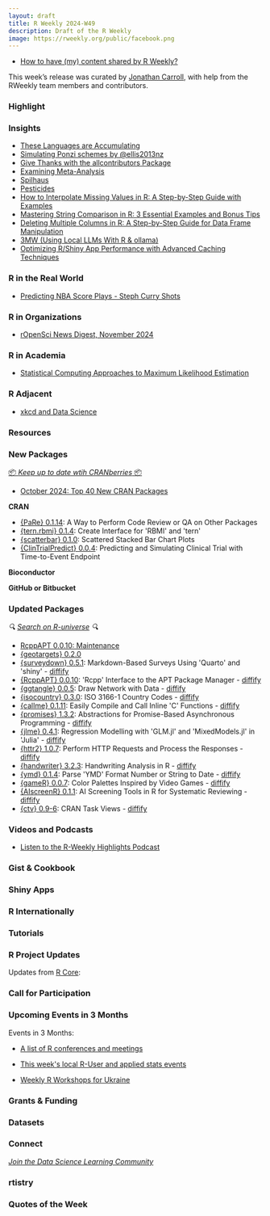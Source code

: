 ```yaml
---
layout: draft
title: R Weekly 2024-W49
description: Draft of the R Weekly
image: https://rweekly.org/public/facebook.png
---
```



+ [How to have (my) content shared by R Weekly?](https://github.com/rweekly/rweekly.org#how-to-have-my-content-shared-by-r-weekly)

This week’s release was curated by [Jonathan Carroll](https://fosstodon.org/@jonocarroll), with help from the RWeekly team members and contributors.



### Highlight



### Insights

+ [These Languages are Accumulating](https://jcarroll.com.au/2024/11/28/these-languages-are-accumulating/)
+ [Simulating Ponzi schemes by @ellis2013nz](https://freerangestats.info/blog/2024/11/30/ponzi-schemes)
+ [Give Thanks with the allcontributors Package](https://ropensci.org/blog/2024/11/26/allcontributors/)
+ [Examining Meta-Analysis](https://rworks.dev/posts/meta-analysis/)
+ [Spilhaus](https://r.iresmi.net/posts/2024/spilhaus/)
+ [Pesticides](https://r.iresmi.net/posts/2024/pesticides/)
+ [How to Interpolate Missing Values in R: A Step-by-Step Guide with Examples](https://www.spsanderson.com/steveondata/posts/2024-11-28/)
+ [Mastering String Comparison in R: 3 Essential Examples and Bonus Tips](https://www.spsanderson.com/steveondata/posts/2024-11-25/)
+ [Deleting Multiple Columns in R: A Step-by-Step Guide for Data Frame Manipulation](https://www.spsanderson.com/steveondata/posts/2024-11-26/)
+ [3MW (Using Local LLMs With R & ollama)](https://3mw.albert-rapp.de/p/using-local-llms-with-r-ollama)
+ [Optimizing R/Shiny App Performance with Advanced Caching Techniques](https://www.appsilon.com/post/r-shiny-caching-techniques)

### R in the Real World

+ [Predicting NBA Score Plays - Steph Curry Shots](https://jokasan.github.io/spicy_like_curry/)

### R in Organizations

+ [rOpenSci News Digest, November 2024](https://ropensci.org/blog/2024/11/29/news-november-2024/)


### R in Academia

+ [Statistical Computing Approaches to Maximum Likelihood Estimation](https://fharrell.com/post/mle/)

### R Adjacent

+ [xkcd and Data Science](https://davidlindelof.com/data-science-the-xkcd-edition/)



### Resources



### New Packages

<!-- <p class="added-hostname"><a href="https://rweekly.org/live" target="_blank" class="externalLink">📦 <i>Go Live for More New Pkgs</i> 📦</a></p> -->
<p class="added-hostname"><a href="https://dirk.eddelbuettel.com/cranberries/cran/new/" target="_blank" class="externalLink">📦 <i>Keep up to date wtih CRANberries</i> 📦</a></p>

+ [October 2024: Top 40 New CRAN Packages](https://rworks.dev/posts/october-2024-top-40-new-cran-packages/)

**CRAN**

+ [{PaRe} 0.1.14](https://cran.r-project.org/package=PaRe): A Way to Perform Code Review or QA on Other Packages
+ [{tern.rbmi} 0.1.4](https://cran.r-project.org/package=tern.rbmi): Create Interface for 'RBMI' and 'tern'
+ [{scatterbar} 0.1.0](https://cran.r-project.org/package=scatterbar): Scattered Stacked Bar Chart Plots
+ [{ClinTrialPredict} 0.0.4](https://cran.r-project.org/package=ClinTrialPredict): Predicting and Simulating Clinical Trial with Time-to-Event
Endpoint

**Bioconductor**



**GitHub or Bitbucket**



### Updated Packages

<i>🔍 [Search on R-universe](https://r-universe.dev/search/) 🔍</i>

+ [RcppAPT 0.0.10: Maintenance](http://dirk.eddelbuettel.com/blog/2024/11/29#rcppapt_0.0.10)
+ [{geotargets} 0.2.0](https://www.njtierney.com/post/2024/11/27/geotargets-0-2-0/)
+ [{surveydown} 0.5.1](https://cran.r-project.org/package=surveydown): Markdown-Based Surveys Using 'Quarto' and 'shiny' - [diffify](https://diffify.com/R/surveydown)
+ [{RcppAPT} 0.0.10](https://cran.r-project.org/package=RcppAPT): 'Rcpp' Interface to the APT Package Manager - [diffify](https://diffify.com/R/RcppAPT)
+ [{ggtangle} 0.0.5](https://cran.r-project.org/package=ggtangle): Draw Network with Data - [diffify](https://diffify.com/R/ggtangle)
+ [{isocountry} 0.3.0](https://cran.r-project.org/package=isocountry): ISO 3166-1 Country Codes - [diffify](https://diffify.com/R/isocountry)
+ [{callme} 0.1.11](https://cran.r-project.org/package=callme): Easily Compile and Call Inline 'C' Functions - [diffify](https://diffify.com/R/callme)
+ [{promises} 1.3.2](https://cran.r-project.org/package=promises): Abstractions for Promise-Based Asynchronous Programming - [diffify](https://diffify.com/R/promises)
+ [{jlme} 0.4.1](https://cran.r-project.org/package=jlme): Regression Modelling with 'GLM.jl' and 'MixedModels.jl' in 'Julia' - [diffify](https://diffify.com/R/jlme)
+ [{httr2} 1.0.7](https://cran.r-project.org/package=httr2): Perform HTTP Requests and Process the Responses - [diffify](https://diffify.com/R/httr2)
+ [{handwriter} 3.2.3](https://cran.r-project.org/package=handwriter): Handwriting Analysis in R - [diffify](https://diffify.com/R/handwriter)
+ [{ymd} 0.1.4](https://cran.r-project.org/package=ymd): Parse 'YMD' Format Number or String to Date - [diffify](https://diffify.com/R/ymd)
+ [{gameR} 0.0.7](https://cran.r-project.org/package=gameR): Color Palettes Inspired by Video Games - [diffify](https://diffify.com/R/gameR)
+ [{AIscreenR} 0.1.1](https://cran.r-project.org/package=AIscreenR): AI Screening Tools in R for Systematic Reviewing - [diffify](https://diffify.com/R/AIscreenR)
+ [{ctv} 0.9-6](https://cran.r-project.org/package=ctv): CRAN Task Views - [diffify](https://diffify.com/R/ctv)

### Videos and Podcasts

+ [Listen to the R-Weekly Highlights Podcast](https://serve.podhome.fm/r-weekly-highlights)


### Gist & Cookbook



### Shiny Apps



### R Internationally



### Tutorials



<!--<div class="post-more-begin></div><div class="post-more-end"></div>-->

### R Project Updates

Updates from [R Core](http://developer.r-project.org/blosxom.cgi/R-devel/NEWS):

### Call for Participation

### Upcoming Events in 3 Months

Events in 3 Months:

+ [A list of R conferences and meetings](https://jumpingrivers.github.io/meetingsR/events.html)

+ [This week's local R-User and applied stats events](https://community.rstudio.com/c/irl)

+ [Weekly R Workshops for Ukraine](https://sites.google.com/view/dariia-mykhailyshyna/main/r-workshops-for-ukraine)

### Grants & Funding


### Datasets


### Connect

<i>[Join the Data Science Learning Community](https://DSLC.io/)</i>

### rtistry


### Quotes of the Week
